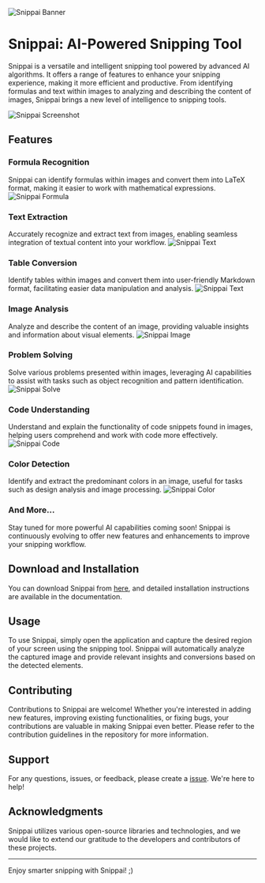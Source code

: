 ![Snippai Banner](https://im.gurl.eu.org/file/ed3d8ebfbe90720074b92.png)

# Snippai: AI-Powered Snipping Tool

Snippai is a versatile and intelligent snipping tool powered by advanced AI algorithms. It offers a range of features to enhance your snipping experience, making it more efficient and productive. From identifying formulas and text within images to analyzing and describing the content of images, Snippai brings a new level of intelligence to snipping tools.

![Snippai Screenshot](https://im.gurl.eu.org/file/71ad74a8b7e799ff7e06c.png)

## Features

### Formula Recognition
Snippai can identify formulas within images and convert them into LaTeX format, making it easier to work with mathematical expressions.
![Snippai Formula](https://im.gurl.eu.org/file/ed2e99ed969e3e1652903.png)

### Text Extraction
Accurately recognize and extract text from images, enabling seamless integration of textual content into your workflow.
![Snippai Text](https://im.gurl.eu.org/file/c913839ad2d510669d833.png)

### Table Conversion
Identify tables within images and convert them into user-friendly Markdown format, facilitating easier data manipulation and analysis.
![Snippai Text](https://im.gurl.eu.org/file/591615d249394b284a38b.png)

### Image Analysis
Analyze and describe the content of an image, providing valuable insights and information about visual elements.
![Snippai Image](https://im.gurl.eu.org/file/c7a2e1b16c726d1430404.png)

### Problem Solving
Solve various problems presented within images, leveraging AI capabilities to assist with tasks such as object recognition and pattern identification.
![Snippai Solve](https://im.gurl.eu.org/file/6f4ec12760b95ce0c7717.png)

### Code Understanding
Understand and explain the functionality of code snippets found in images, helping users comprehend and work with code more effectively.
![Snippai Code](https://im.gurl.eu.org/file/5c458b415994057ae3fc3.png)

### Color Detection
Identify and extract the predominant colors in an image, useful for tasks such as design analysis and image processing.
![Snippai Color](https://im.gurl.eu.org/file/3ff5f3143bff27fdd3a8d.png)

### And More...
Stay tuned for more powerful AI capabilities coming soon! Snippai is continuously evolving to offer new features and enhancements to improve your snipping workflow.

## Download and Installation

You can download Snippai from [here](https://github.com/xyTom/snippai/releases), and detailed installation instructions are available in the documentation.

## Usage

To use Snippai, simply open the application and capture the desired region of your screen using the snipping tool. Snippai will automatically analyze the captured image and provide relevant insights and conversions based on the detected elements.

## Contributing

Contributions to Snippai are welcome! Whether you're interested in adding new features, improving existing functionalities, or fixing bugs, your contributions are valuable in making Snippai even better. Please refer to the contribution guidelines in the repository for more information.

## Support

For any questions, issues, or feedback, please create a [issue](https://github.com/xyTom/snippai/issues/new). We're here to help!

## Acknowledgments

Snippai utilizes various open-source libraries and technologies, and we would like to extend our gratitude to the developers and contributors of these projects.

---

Enjoy smarter snipping with Snippai! ;)
